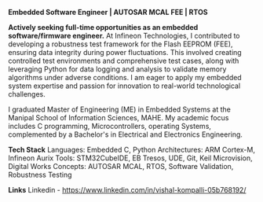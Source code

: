 **Embedded Software Engineer | AUTOSAR MCAL FEE | RTOS**

**Actively seeking full-time opportunities as an embedded software/firmware engineer.** 
At Infineon Technologies, I contributed to developing a robustness test framework for the Flash EEPROM (FEE), ensuring data integrity during power fluctuations. This involved creating controlled test environments and comprehensive test cases, along with leveraging Python for data logging and analysis to validate memory algorithms under adverse conditions. 
I am eager to apply my embedded system expertise and passion for innovation to real-world technological challenges.

I graduated Master of Engineering (ME) in Embedded Systems at the Manipal School of Information Sciences, MAHE. My academic focus includes C programming, Microcontrollers, operating Systems, complemented by a Bachelor's in Electrical and Electronics Engineering.

**Tech Stack**
Languages: Embedded C, Python
Architectures: ARM Cortex-M, Infineon Aurix
Tools: STM32CubeIDE, EB Tresos, UDE, Git, Keil Microvision, Digital Works
Concepts: AUTOSAR MCAL, RTOS, Software Validation, Robustness Testing

**Links**
Linkedin - https://www.linkedin.com/in/vishal-kompalli-05b768192/

